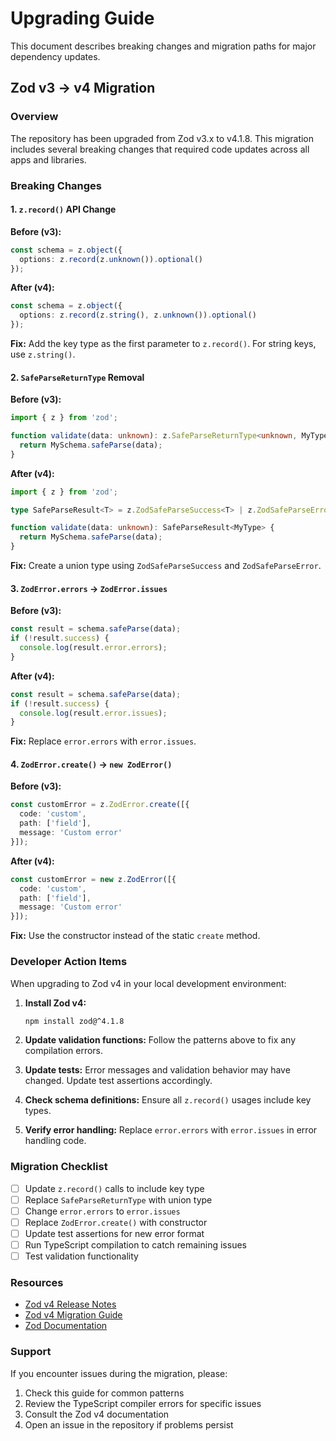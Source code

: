 # Upgrading Guide

This document describes breaking changes and migration paths for major dependency updates.

## Zod v3 → v4 Migration

### Overview

The repository has been upgraded from Zod v3.x to v4.1.8. This migration includes several breaking changes that required code updates across all apps and libraries.

### Breaking Changes

#### 1. `z.record()` API Change

**Before (v3):**
```typescript
const schema = z.object({
  options: z.record(z.unknown()).optional()
});
```

**After (v4):**
```typescript
const schema = z.object({
  options: z.record(z.string(), z.unknown()).optional()
});
```

**Fix:** Add the key type as the first parameter to `z.record()`. For string keys, use `z.string()`.

#### 2. `SafeParseReturnType` Removal

**Before (v3):**
```typescript
import { z } from 'zod';

function validate(data: unknown): z.SafeParseReturnType<unknown, MyType> {
  return MySchema.safeParse(data);
}
```

**After (v4):**
```typescript
import { z } from 'zod';

type SafeParseResult<T> = z.ZodSafeParseSuccess<T> | z.ZodSafeParseError<T>;

function validate(data: unknown): SafeParseResult<MyType> {
  return MySchema.safeParse(data);
}
```

**Fix:** Create a union type using `ZodSafeParseSuccess` and `ZodSafeParseError`.

#### 3. `ZodError.errors` → `ZodError.issues`

**Before (v3):**
```typescript
const result = schema.safeParse(data);
if (!result.success) {
  console.log(result.error.errors);
}
```

**After (v4):**
```typescript
const result = schema.safeParse(data);
if (!result.success) {
  console.log(result.error.issues);
}
```

**Fix:** Replace `error.errors` with `error.issues`.

#### 4. `ZodError.create()` → `new ZodError()`

**Before (v3):**
```typescript
const customError = z.ZodError.create([{
  code: 'custom',
  path: ['field'],
  message: 'Custom error'
}]);
```

**After (v4):**
```typescript
const customError = new z.ZodError([{
  code: 'custom',
  path: ['field'],
  message: 'Custom error'
}]);
```

**Fix:** Use the constructor instead of the static `create` method.

### Developer Action Items

When upgrading to Zod v4 in your local development environment:

1. **Install Zod v4:**
   ```bash
   npm install zod@^4.1.8
   ```

2. **Update validation functions:** Follow the patterns above to fix any compilation errors.

3. **Update tests:** Error messages and validation behavior may have changed. Update test assertions accordingly.

4. **Check schema definitions:** Ensure all `z.record()` usages include key types.

5. **Verify error handling:** Replace `error.errors` with `error.issues` in error handling code.

### Migration Checklist

- [ ] Update `z.record()` calls to include key type
- [ ] Replace `SafeParseReturnType` with union type
- [ ] Change `error.errors` to `error.issues`
- [ ] Replace `ZodError.create()` with constructor
- [ ] Update test assertions for new error format
- [ ] Run TypeScript compilation to catch remaining issues
- [ ] Test validation functionality

### Resources

- [Zod v4 Release Notes](https://github.com/colinhacks/zod/releases/tag/v4.0.0)
- [Zod v4 Migration Guide](https://zod.dev/upgrade-guide)
- [Zod Documentation](https://zod.dev/)

### Support

If you encounter issues during the migration, please:

1. Check this guide for common patterns
2. Review the TypeScript compiler errors for specific issues
3. Consult the Zod v4 documentation
4. Open an issue in the repository if problems persist